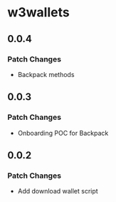 # w3wallets

## 0.0.4

### Patch Changes

- Backpack methods

## 0.0.3

### Patch Changes

- Onboarding POC for Backpack

## 0.0.2

### Patch Changes

- Add download wallet script
